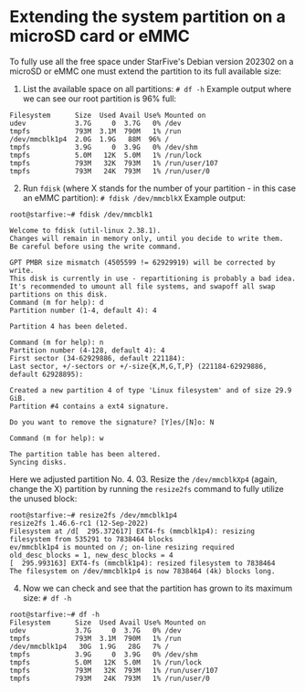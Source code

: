 # Extending the system partition on a microSD card or eMMC
To fully use all the free space under StarFive's Debian version 202302 on a microSD or eMMC one must extend the partition to its full available size:
01. List the available space on all partitions:
`# df -h`
Example output where we can see our root partition is 96% full:
```
Filesystem      Size  Used Avail Use% Mounted on
udev            3.7G     0  3.7G   0% /dev
tmpfs           793M  3.1M  790M   1% /run
/dev/mmcblk1p4  2.0G  1.9G   88M  96% /
tmpfs           3.9G     0  3.9G   0% /dev/shm
tmpfs           5.0M   12K  5.0M   1% /run/lock
tmpfs           793M   32K  793M   1% /run/user/107
tmpfs           793M   24K  793M   1% /run/user/0
```
02. Run `fdisk` (where X stands for the number of your partition - in this case an eMMC partition):
`# fdisk /dev/mmcblkX`
Example output:
```
root@starfive:~# fdisk /dev/mmcblk1

Welcome to fdisk (util-linux 2.38.1).
Changes will remain in memory only, until you decide to write them.
Be careful before using the write command.

GPT PMBR size mismatch (4505599 != 62929919) will be corrected by write.
This disk is currently in use - repartitioning is probably a bad idea.
It's recommended to umount all file systems, and swapoff all swap
partitions on this disk. 
Command (m for help): d
Partition number (1-4, default 4): 4  

Partition 4 has been deleted.

Command (m for help): n
Partition number (4-128, default 4): 4
First sector (34-62929886, default 221184):
Last sector, +/-sectors or +/-size{K,M,G,T,P} (221184-62929886, default 62928895):

Created a new partition 4 of type 'Linux filesystem' and of size 29.9 GiB.
Partition #4 contains a ext4 signature.

Do you want to remove the signature? [Y]es/[N]o: N

Command (m for help): w

The partition table has been altered.
Syncing disks.
```
Here we adjusted partition No. 4.
03. Resize the `/dev/mmcblkXp4` (again, change the X) partition by running the `resize2fs` command to fully utilize the unused block:
```
root@starfive:~# resize2fs /dev/mmcblk1p4
resize2fs 1.46.6-rc1 (12-Sep-2022)
Filesystem at /d[  295.372617] EXT4-fs (mmcblk1p4): resizing filesystem from 535291 to 7838464 blocks
ev/mmcblk1p4 is mounted on /; on-line resizing required
old_desc_blocks = 1, new_desc_blocks = 4
[  295.993163] EXT4-fs (mmcblk1p4): resized filesystem to 7838464
The filesystem on /dev/mmcblk1p4 is now 7838464 (4k) blocks long.
```
04. Now we can check and see that the partition has grown to its maximum size:
`# df -h`
```
root@starfive:~# df -h
Filesystem      Size  Used Avail Use% Mounted on
udev            3.7G     0  3.7G   0% /dev
tmpfs           793M  3.1M  790M   1% /run
/dev/mmcblk1p4   30G  1.9G   28G   7% /
tmpfs           3.9G     0  3.9G   0% /dev/shm
tmpfs           5.0M   12K  5.0M   1% /run/lock
tmpfs           793M   32K  793M   1% /run/user/107
tmpfs           793M   24K  793M   1% /run/user/0
```
